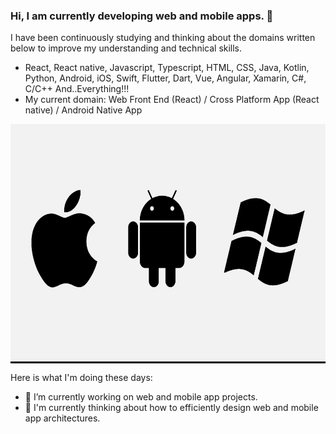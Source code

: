 ### Hi, I am currently developing web and mobile apps. 👋
I have been continuously studying and thinking about the domains written below to improve my understanding and technical skills.
- React, React native, Javascript, Typescript, HTML, CSS, Java, Kotlin, Python, Android, iOS, Swift, Flutter, Dart, Vue, Angular, Xamarin, C#, C/C++ And..Everything!!!
- My current domain: Web Front End (React) / Cross Platform App (React native) / Android Native App

<p align="center" style="background-color: #000">
  <img src="logo3.png" width="680" height="380" alt="accessibility text">
</p>

Here is what I'm doing these days:

- 🔭 I’m currently working on web and mobile app projects.
- 🌱 I'm currently thinking about how to efficiently design web and mobile app architectures.
